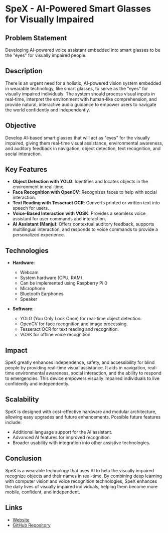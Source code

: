 # SpeX - AI-Powered Smart Glasses for Visually Impaired

## Problem Statement

Developing AI-powered voice assistant embedded into smart glasses to be the "eyes" for visually impaired people.

## Description

There is an urgent need for a holistic, AI-powered vision system embedded in wearable technology, like smart glasses, to serve as the "eyes" for visually impaired individuals. The system should process visual inputs in real-time, interpret the environment with human-like comprehension, and provide natural, interactive audio guidance to empower users to navigate the world confidently and independently.

## Objective

Develop AI-based smart glasses that will act as "eyes" for the visually impaired, giving them real-time visual assistance, environmental awareness, and auditory feedback in navigation, object detection, text recognition, and social interaction.

## Key Features

- **Object Detection with YOLO**: Identifies and locates objects in the environment in real-time.
- **Face Recognition with OpenCV**: Recognizes faces to help with social interaction.
- **Text Reading with Tesseract OCR**: Converts printed or written text into speech for users.
- **Voice-Based Interaction with VOSK**: Provides a seamless voice assistant for user commands and interaction.
- **AI Assistant (Manju)**: Offers contextual auditory feedback, supports multilingual interaction, and responds to voice commands to provide a personalized experience.

## Technologies

- **Hardware**:
  - Webcam
  - System hardware (CPU, RAM)
  - Can be implemented using Raspberry Pi 0
  - Microphone
  - Bluetooth Earphones
  - Speaker

- **Software**:
  - YOLO (You Only Look Once) for real-time object detection.
  - OpenCV for face recognition and image processing.
  - Tesseract OCR for text reading and recognition.
  - VOSK for offline voice recognition.

## Impact

SpeX greatly enhances independence, safety, and accessibility for blind people by providing real-time visual assistance. It aids in navigation, real-time environmental awareness, social interaction, and the ability to respond to emergencies. This device empowers visually impaired individuals to live confidently and independently.

## Scalability

SpeX is designed with cost-effective hardware and modular architecture, allowing easy upgrades and future enhancements. Possible future features include:
- Additional language support for the AI assistant.
- Advanced AI features for improved recognition.
- Broader usability with integration into other assistive technologies.

## Conclusion

SpeX is a wearable technology that uses AI to help the visually impaired recognize objects and their names in real-time. By combining deep learning with computer vision and voice recognition technologies, SpeX enhances the daily lives of visually impaired individuals, helping them become more mobile, confident, and independent.

## Links

- [Website](https://app.netlify.com/sites/wonderful-gnome-2a570f/overview)
- [GitHub Repository](https://github.com/harshendram/speXweb)
